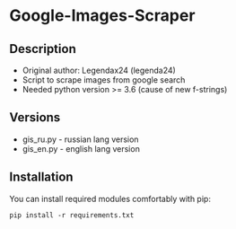 # Google-Images-Scraper
Description
------------------------
* Original author: Legendax24 (legenda24)
* Script to scrape images from google search
* Needed python version >= 3.6 (cause of new f-strings)

## Versions
* gis_ru.py - russian lang version
* gis_en.py - english lang version


##  Installation
You can install required modules comfortably with pip:
```
pip install -r requirements.txt
```
